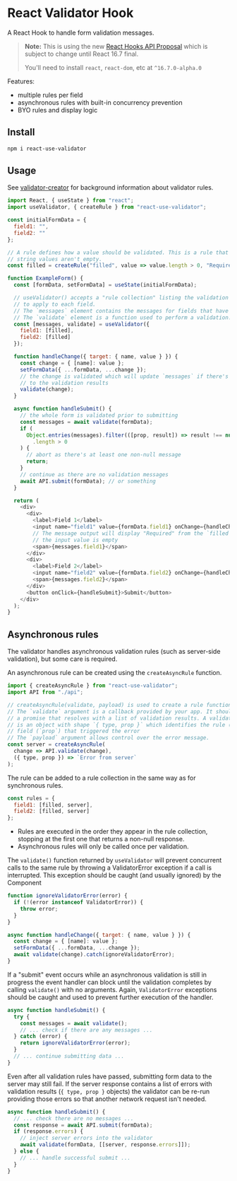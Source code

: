 # React Validator Hook

A React Hook to handle form validation messages.

> **Note:** This is using the new [React Hooks API Proposal](https://reactjs.org/docs/hooks-intro.html)
> which is subject to change until React 16.7 final.
>
> You'll need to install `react`, `react-dom`, etc at `^16.7.0-alpha.0`

Features:

- multiple rules per field
- asynchronous rules with built-in concurrency prevention
- BYO rules and display logic

## Install

```sh
npm i react-use-validator
```

## Usage

See [validator-creator](https://github.com/ttoohey/validator-creator) for
background information about validator rules.

```js
import React, { useState } from "react";
import useValidator, { createRule } from "react-use-validator";

const initialFormData = {
  field1: "",
  field2: ""
};

// A rule defines how a value should be validated. This is a rule that ensures
// string values aren't empty.
const filled = createRule("filled", value => value.length > 0, "Required");

function ExampleForm() {
  const [formData, setFormData] = useState(initialFormData);

  // useValidator() accepts a "rule collection" listing the validation rules
  // to apply to each field.
  // The `messages` element contains the messages for fields that have failed.
  // The `validate` element is a function used to perform a validation.
  const [messages, validate] = useValidator({
    field1: [filled],
    field2: [filled]
  });

  function handleChange({ target: { name, value } }) {
    const change = { [name]: value };
    setFormData({ ...formData, ...change });
    // the change is validated which will update `messages` if there's a change
    // to the validation results
    validate(change);
  }

  async function handleSubmit() {
    // the whole form is validated prior to submitting
    const messages = await validate(formData);
    if (
      Object.entries(messages).filter(([prop, result]) => result !== null)
        .length > 0
    ) {
      // abort as there's at least one non-null message
      return;
    }
    // continue as there are no validation messages
    await API.submit(formData); // or something
  }

  return (
    <div>
      <div>
        <label>Field 1</label>
        <input name="field1" value={formData.field1} onChange={handleChange} />
        // The message output will display "Required" from the `filled` rule if
        // the input value is empty
        <span>{messages.field1}</span>
      </div>
      <div>
        <label>Field 2</label>
        <input name="field2" value={formData.field2} onChange={handleChange} />
        <span>{messages.field2}</span>
      </div>
      <button onClick={handleSubmit}>Submit</button>
    </div>
  );
}
```

## Asynchronous rules

The validator handles asynchronous validation rules (such as server-side
validation), but some care is required.

An asynchronous rule can be created using the `createAsyncRule` function.

```js
import { createAsyncRule } from "react-use-validator";
import API from "./api";

// createAsyncRule(validate, payload) is used to create a rule function
// The `validate` argument is a callback provided by your app. It should return
// a promise that resolves with a list of validation results. A validation result
// is an object with shape `{ type, prop }` which identifies the rule (`type`) and
// field (`prop`) that triggered the error
// The `payload` argument allows control over the error message.
const server = createAsyncRule(
  change => API.validate(change),
  ({ type, prop }) => `Error from server`
);
```

The rule can be added to a rule collection in the same way as for synchronous
rules.

```js
const rules = {
  field1: [filled, server],
  field2: [filled, server]
};
```

- Rules are executed in the order they appear in the rule collection, stopping
  at the first one that returns a non-null response.
- Asynchronous rules will only be called once per validation.

The `validate()` function returned by `useValidator` will prevent concurrent
calls to the same rule by throwing a ValidatorError exception if a call is
interrupted. This exception should be caught (and usually ignored) by the
Component

```js
function ignoreValidatorError(error) {
  if (!(error instanceof ValidatorError)) {
    throw error;
  }
}

async function handleChange({ target: { name, value } }) {
  const change = { [name]: value };
  setFormData({ ...formData, ...change });
  await validate(change).catch(ignoreValidatorError);
}
```

If a "submit" event occurs while an asynchronous validation is still in progress
the event handler can block until the validation completes by calling
`validate()` with no arguments. Again, `ValidatorError` exceptions should be
caught and used to prevent further execution of the handler.

```js
async function handleSubmit() {
  try {
    const messages = await validate();
    // ... check if there are any messages ...
  } catch (error) {
    return ignoreValidatorError(error);
  }
  // ... continue submitting data ...
}
```

Even after all validation rules have passed, submitting form data to the server
may still fail. If the server response contains a list of errors with
validation results (`{ type, prop }` objects) the validator can be re-run
providing those errors so that another network request isn't needed.

```js
async function handleSubmit() {
  // ... check there are no messages ...
  const response = await API.submit(formData);
  if (response.errors) {
    // inject server errors into the validator
    await validate(formData, [[server, response.errors]]);
  } else {
    // ... handle successful submit ...
  }
}
```
